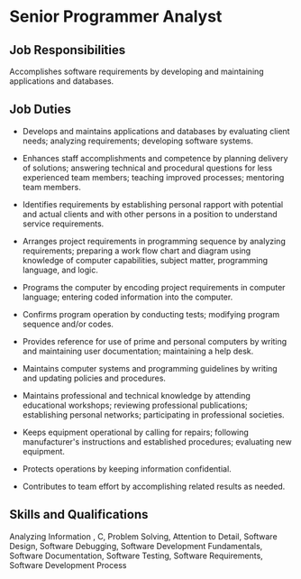 # Senior Programmer Analyst

## Job Responsibilities

Accomplishes software requirements by developing and maintaining applications and databases.

## Job Duties

* Develops and maintains applications and databases by evaluating client needs; analyzing requirements; developing software systems.

* Enhances staff accomplishments and competence by planning delivery of solutions; answering technical and procedural questions for less experienced team members; teaching improved processes; mentoring team members.

* Identifies requirements by establishing personal rapport with potential and actual clients and with other persons in a position to understand service requirements.

* Arranges project requirements in programming sequence by analyzing requirements; preparing a work flow chart and diagram using knowledge of computer capabilities, subject matter, programming language, and logic.

* Programs the computer by encoding project requirements in computer language; entering coded information into the computer.

* Confirms program operation by conducting tests; modifying program sequence and/or codes.

* Provides reference for use of prime and personal computers by writing and maintaining user documentation; maintaining a help desk.

* Maintains computer systems and programming guidelines by writing and updating policies and procedures.

* Maintains professional and technical knowledge by attending educational workshops; reviewing professional publications; establishing personal networks; participating in professional societies.

* Keeps equipment operational by calling for repairs; following manufacturer&apos;s instructions and established procedures; evaluating new equipment.

* Protects operations by keeping information confidential.

* Contributes to team effort by accomplishing related results as needed.

## Skills and Qualifications

Analyzing Information , C, Problem Solving, Attention to Detail, Software Design, Software Debugging, Software Development Fundamentals, Software Documentation, Software Testing, Software Requirements, Software Development Process

